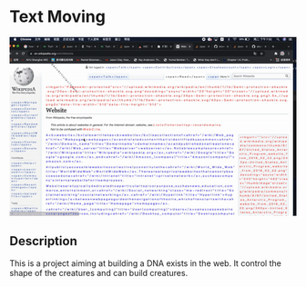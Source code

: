 # Text Moving
![Animated Cover](cover.gif)
## Description
This is a project aiming at building a DNA exists in the web.
It control the shape of the creatures and can build creatures.
